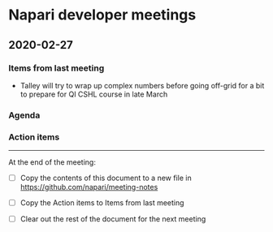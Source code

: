 # Napari developer meetings

## 2020-02-27

### Items from last meeting

- Talley will try to wrap up complex numbers before going off-grid for a bit to prepare for QI CSHL course in late March

### Agenda



### Action items




--------------

At the end of the meeting:
- [ ] Copy the contents of this document to a new file in https://github.com/napari/meeting-notes
- [ ] Copy the Action items to Items from last meeting
- [ ] Clear out the rest of the document for the next meeting



<!-- issue links -->
[#937]: https://github.com/napari/napari/issues/937
[#764]: https://github.com/napari/napari/issues/764
[#763]: https://github.com/napari/napari/issues/763
[#885]: https://github.com/napari/napari/issues/885
<!-- issue links -->